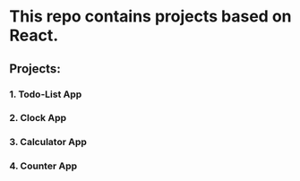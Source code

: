 # This repo contains projects based on React.

## Projects: 
###   1. Todo-List App
###   2. Clock App
###   3. Calculator App
###   4. Counter App

